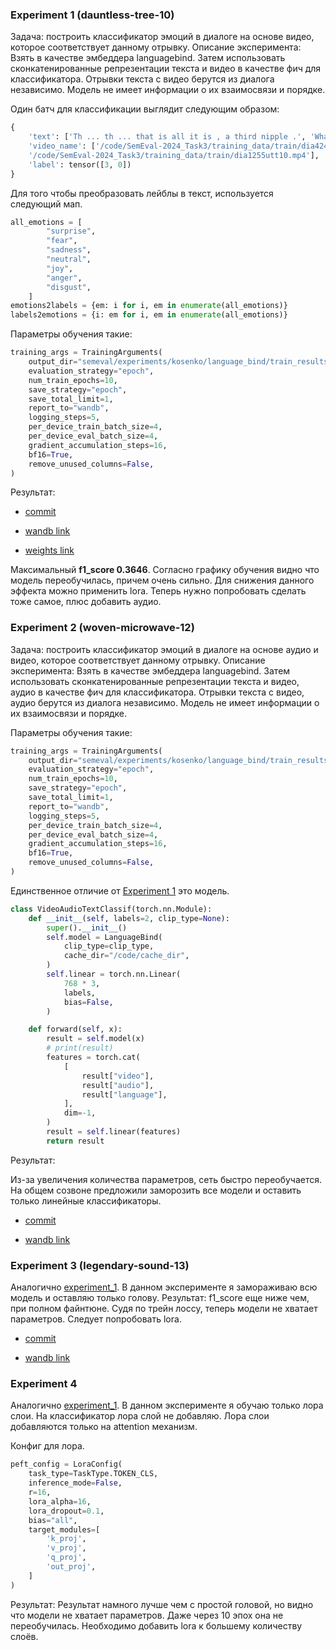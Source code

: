 ### Experiment 1 (dauntless-tree-10)
Задача: построить классификатор эмоций в диалоге на основе видео, которое соответствует данному отрывку. 
Описание эксперимента: Взять в качестве эмбеддера languagebind. Затем использовать сконкатенированные репрезентации текста и видео в качестве фич для классификатора. Отрывки текста с видео берутся из диалога независимо. Модель не имеет информации о их взаимосвязи и порядке.

Один батч для классификации выглядит следующим образом: 
```python
{
	'text': ['Th ... th ... that is all it is , a third nipple .', 'What ? !'],
	'video_name': ['/code/SemEval-2024_Task3/training_data/train/dia424utt1.mp4',
	'/code/SemEval-2024_Task3/training_data/train/dia1255utt10.mp4'],
	'label': tensor([3, 0])
}
```
Для того чтобы преобразовать лейблы в текст, используется следующий мап.
```python
all_emotions = [
        "surprise",
        "fear",
        "sadness",
        "neutral",
        "joy",
        "anger",
        "disgust",
    ]
emotions2labels = {em: i for i, em in enumerate(all_emotions)}
labels2emotions = {i: em for i, em in enumerate(all_emotions)}
```

Параметры обучения такие:
```python
training_args = TrainingArguments(
	output_dir="semeval/experiments/kosenko/language_bind/train_results/",
	evaluation_strategy="epoch",
	num_train_epochs=10,
	save_strategy="epoch",
	save_total_limit=1,
	report_to="wandb",
	logging_steps=5,
	per_device_train_batch_size=4,
	per_device_eval_batch_size=4,
	gradient_accumulation_steps=16,
	bf16=True,
	remove_unused_columns=False,
)
```
Результат: 
- [commit](https://github.com/julia-bel/SemEvalParticipants/blob/29ddd1e478f48bf30886e341e8c0e2eab53dd8bd/semeval/experiments/kosenko/language_bind/languagebind_classification.py)

- [wandb link](https://wandb.ai/dimweb/semeval_emotion_classification/runs/tjy9q8sz?workspace=user-dimweb)
- [weights link](https://huggingface.co/dim/SemEvalParticipants_models/tree/main/kosenko_exp_1)

Максимальный **f1_score 0.3646**. Согласно графику обучения видно что модель переобучилась, причем очень сильно. Для снижения данного эффекта можно применить lora. Теперь нужно попробовать сделать тоже самое, плюс добавить аудио.

### Experiment 2 (woven-microwave-12)
Задача: построить классификатор эмоций в диалоге на основе аудио и видео, которое соответствует данному отрывку.
Описание эксперимента: Взять в качестве эмбеддера languagebind. Затем использовать сконкатенированные репрезентации текста и видео, аудио в качестве фич для классификатора. Отрывки текста с видео, аудио берутся из диалога независимо. Модель не имеет информации о их взаимосвязи и порядке.

Параметры обучения такие:
```python
training_args = TrainingArguments(
	output_dir="semeval/experiments/kosenko/language_bind/train_results/",
	evaluation_strategy="epoch",
	num_train_epochs=10,
	save_strategy="epoch",
	save_total_limit=1,
	report_to="wandb",
	logging_steps=5,
	per_device_train_batch_size=4,
	per_device_eval_batch_size=4,
	gradient_accumulation_steps=16,
	bf16=True,
	remove_unused_columns=False,
)
```

Единственное отличие от [Experiment 1](#experiment-1) это модель.

```python
class VideoAudioTextClassif(torch.nn.Module):
    def __init__(self, labels=2, clip_type=None):
        super().__init__()
        self.model = LanguageBind(
            clip_type=clip_type,
            cache_dir="/code/cache_dir",
        )
        self.linear = torch.nn.Linear(
            768 * 3,
            labels,
            bias=False,
        )

    def forward(self, x):
        result = self.model(x)
        # print(result)
        features = torch.cat(
            [
                result["video"],
                result["audio"],
                result["language"],
            ],
            dim=-1,
        )
        result = self.linear(features)
        return result
```
Результат: 

Из-за увеличения количества параметров, сеть быстро переобучается. На общем созвоне предложили заморозить все модели и оставить только линейные классификаторы.
- [commit](https://github.com/julia-bel/SemEvalParticipants/blob/251a3a090b19351c93f7ff5d7d301fb5060e58b5/semeval/experiments/kosenko/language_bind/languagebind_classification_video_audio_text.py)

- [wandb link](https://wandb.ai/dimweb/semeval_emotion_classification/runs/824rfp0q?workspace=user-dimweb)

### Experiment 3 (legendary-sound-13)
Аналогично [experiment_1](#experiment-1). В данном эксперименте я замораживаю всю модель и оставляю только голову.
Результат:
f1_score еще ниже чем, при полном файнтюне. Судя по трейн лоссу, теперь модели не хватает параметров. Следует попробовать lora.

- [commit](https://github.com/julia-bel/SemEvalParticipants/blob/01708a7c0cc1219136272c9d26cae5905532c989/semeval/experiments/kosenko/language_bind/languagebind_classification_video_text.py)

- [wandb link](https://wandb.ai/dimweb/semeval_emotion_classification/runs/55qtfuxr?workspace=user-dimweb)

### Experiment 4
Аналогично [experiment_1](#experiment-1). В данном эксперименте я обучаю только лора слои. На классификатор лора слой не добавляю. Лора слои добавляются только на attention механизм.

Конфиг для лора.
```python
peft_config = LoraConfig(
    task_type=TaskType.TOKEN_CLS,
    inference_mode=False,
    r=16,
    lora_alpha=16,
    lora_dropout=0.1,
    bias="all",
    target_modules=[
        'k_proj',
        'v_proj',
        'q_proj',
        'out_proj',
    ]
)
```
Результат:
Результат намного лучше чем с простой головой, но видно что модели не хватает параметров. Даже через 10 эпох она не переобучилась. Необходимо добавить lora к большему количеству слоёв.